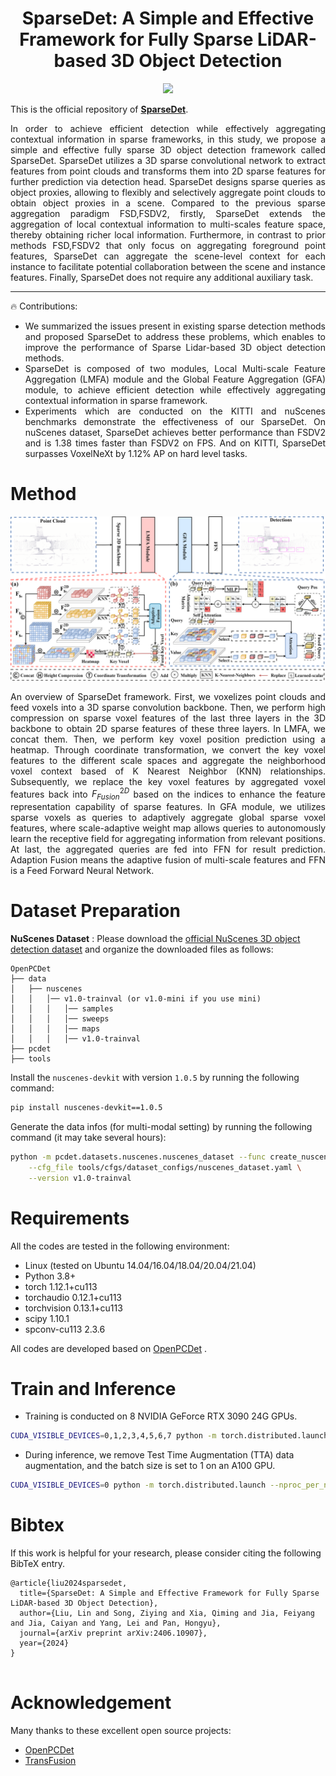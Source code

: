 <div align="center">   

  # SparseDet: A Simple and Effective Framework for Fully Sparse LiDAR-based 3D Object Detection 
</div>

<div align="center">
  <img src="fig/vis.png" />
</div>

<div align="justify">  

This is the official repository of [**SparseDet**](https://arxiv.org/pdf/2406.10907). 

In order to achieve efficient detection while effectively aggregating contextual information in sparse frameworks, in this study,  we propose a simple and effective fully sparse 3D object detection framework called SparseDet. SparseDet utilizes a 3D sparse convolutional network to extract features from point clouds and transforms them into 2D sparse features for further prediction via detection head. SparseDet designs sparse queries as object proxies, allowing to flexibly and selectively aggregate point clouds to obtain object proxies in a scene. Compared to the previous sparse aggregation paradigm FSD,FSDV2, firstly, SparseDet extends the aggregation of local contextual information to multi-scales feature space, thereby obtaining richer local information. Furthermore, in contrast to prior methods FSD,FSDV2 that only focus on aggregating foreground point features, SparseDet can aggregate the scene-level context for each instance to facilitate potential collaboration between the scene and instance features. Finally, SparseDet does not require any additional auxiliary task.

------

:fire: Contributions:
* We summarized the issues present in existing sparse detection methods and proposed SparseDet to address these problems, which enables to improve the performance of Sparse Lidar-based 3D object detection methods.
* SparseDet is composed of two modules, Local Multi-scale Feature Aggregation (LMFA) module and the Global Feature Aggregation (GFA) module, to achieve efficient detection while effectively aggregating contextual information in sparse framework.
* Experiments which are conducted on the KITTI and nuScenes benchmarks demonstrate the effectiveness of our SparseDet. On nuScenes dataset, SparseDet achieves better performance than FSDV2 and is 1.38 times faster than FSDV2 on FPS. And on KITTI, SparseDet surpasses VoxelNeXt by 1.12\% AP on hard level tasks.

</div>



# Method

<div align="center">
  <img src="fig/main.png" />
</div>

<div align="justify">

An overview of SparseDet framework. First, we voxelizes point clouds and feed voxels into a 3D sparse convolution backbone. Then, we perform high compression on sparse voxel features of the last three layers in the 3D backbone to obtain 2D sparse features of these three layers. In LMFA, we concat them. Then, we perform key voxel position prediction using a heatmap. Through coordinate transformation, we convert the key voxel features to the different scale spaces and aggregate the neighborhood voxel context based of K Nearest Neighbor (KNN) relationships. Subsequently, we replace the key voxel features by aggregated voxel features back into $F_{Fusion}^{2D}$ based on the indices to enhance the feature representation capability of sparse features. In GFA module, we utilizes sparse voxels as queries to adaptively aggregate global sparse voxel features, where scale-adaptive weight map allows queries to autonomously learn the receptive field for aggregating information from relevant positions. At last, the aggregated queries are fed into FFN for result prediction. Adaption Fusion means the adaptive fusion of multi-scale features and FFN is a Feed Forward Neural Network.

</div>

# Dataset Preparation

**NuScenes Dataset** : Please download the [official NuScenes 3D object detection dataset](https://www.nuscenes.org/download) and organize the downloaded files as follows:

```
OpenPCDet
├── data
│   ├── nuscenes
│   │   │── v1.0-trainval (or v1.0-mini if you use mini)
│   │   │   │── samples
│   │   │   │── sweeps
│   │   │   │── maps
│   │   │   │── v1.0-trainval  
├── pcdet
├── tools
```

Install the `nuscenes-devkit` with version `1.0.5` by running the following command:

```bash
pip install nuscenes-devkit==1.0.5
```

Generate the data infos (for multi-modal setting) by running the following command (it may take several hours):

```bash
python -m pcdet.datasets.nuscenes.nuscenes_dataset --func create_nuscenes_infos \
    --cfg_file tools/cfgs/dataset_configs/nuscenes_dataset.yaml \
    --version v1.0-trainval
```

# Requirements

All the codes are tested in the following environment:

* Linux (tested on Ubuntu 14.04/16.04/18.04/20.04/21.04)
* Python 3.8+
* torch                     1.12.1+cu113
* torchaudio              0.12.1+cu113
* torchvision              0.13.1+cu113
* scipy                     1.10.1
* spconv-cu113              2.3.6

All codes are developed based on [OpenPCDet](https://github.com/open-mmlab/OpenPCDet/blob/master/docs/INSTALL.md) .

# Train and Inference

* Training is conducted on 8 NVIDIA GeForce RTX 3090 24G GPUs. 
```bash
CUDA_VISIBLE_DEVICES=0,1,2,3,4,5,6,7 python -m torch.distributed.launch --nproc_per_node=8 --master_port 29535  train.py --launcher pytorch --batch_size 24  --extra_tag train --cfg_file cfgs/sparsedet_models/****.yaml  --save_to_file 
```

* During inference, we remove Test Time Augmentation (TTA) data augmentation, and the batch size is set to 1 on an A100 GPU.
```bash
CUDA_VISIBLE_DEVICES=0 python -m torch.distributed.launch --nproc_per_node=1 --master_port 29541 test.py --launcher pytorch --batch_size 1 --extra_tag test --cfg_file cfgs/sparsedet_models/****.yaml --start_epoch 1 --eval_all --save_to_file --ckpt_dir ../output
```

# Bibtex
If this work is helpful for your research, please consider citing the following BibTeX entry.
```
@article{liu2024sparsedet,
  title={SparseDet: A Simple and Effective Framework for Fully Sparse LiDAR-based 3D Object Detection},
  author={Liu, Lin and Song, Ziying and Xia, Qiming and Jia, Feiyang and Jia, Caiyan and Yang, Lei and Pan, Hongyu},
  journal={arXiv preprint arXiv:2406.10907},
  year={2024}
}


```


# Acknowledgement
Many thanks to these excellent open source projects:
- [OpenPCDet](https://github.com/open-mmlab/OpenPCDet)
- [TransFusion](https://github.com/XuyangBai/TransFusion/)  
